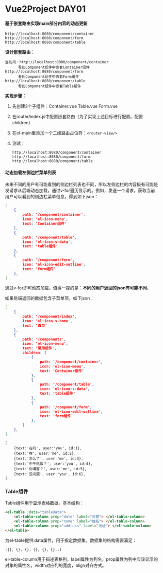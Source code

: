 # Vue2Project DAY01

#### 基于嵌套路由实现main部分内容的动态更新

```
http://localhost:8080/component/container
http://localhost:8080/component/form
http://localhost:8080/component/table
```

**设计嵌套路由：**

```
当访问：http://localhost:8080/component/container
      看到Component组件中嵌套Container组件
http://localhost:8080/component/form
      看到Component组件中嵌套Form组件
http://localhost:8080/component/table
      看到Component组件中嵌套Table组件
```

**实现步骤：**

1. 先创建3个子组件：Container.vue    Table.vue     Form.vue  

2. 在router/index.js中配置嵌套路由（为了实现上述目标进行配置。配置children）

3. 在el-main里添加一个二级路由占位符：`<router-view/>`

4. 测试：

   ```
   http://localhost:8080/component/container
   http://localhost:8080/component/form
   http://localhost:8080/component/table
   ```



#### 动态加载左侧边栏菜单列表

未来不同的用户有可能看到的侧边栏列表也不同，所以左侧边栏的内容极有可能是发请求从后端动态加载，通过v-for遍历显示的。例如，发送一个请求，获取当前用户可以看到的侧边栏菜单信息，得到如下json：

```json
[
    {
        path: '/component/container',
        icon: 'el-icon-menu',
        text: 'Container组件'
    },
    {
        path: '/component/table',
        icon: 'el-icon-s-data',
        text: 'table组件'
    },
    {
        path: '/component/form',
        icon: 'el-icon-edit-outline',
        text: 'form组件'
    },
]
```

通过v-for即可动态加载。值得一提的是：**不同的用户返回的json有可能不同**。

如果后端返回的数据包含子菜单项，如下json：

```json
[
    {
        path: '/component/index',
        icon: 'el-icon-s-home',
        text: '首页'
    },
    {
    	path: '/components',
        icon: 'el-icon-menu',
        text: '常用组件',
        children: [
            {
                path: '/component/container',
                icon: 'el-icon-menu',
                text: 'Container组件'
            },
            {
                path: '/component/table',
                icon: 'el-icon-s-data',
                text: 'table组件'
            },
            {
                path: '/component/form',
                icon: 'el-icon-edit-outline',
                text: 'form组件'
            },
        ]
    },
]
```

```
[
    {text:'在吗', user:'you', id:1},
    {text:'在', user:'me', id:2},
    {text:'怎么了', user:'me', id:3},
    {text:'中午吃饭？', user:'you', id:4},
    {text:'你请客？', user:'me', id:5},
    {text:'没问题', user:'you', id:6},
]
```



### Table组件

Table组件用于显示表格数据。基本结构：

```html
<el-table :data="tableData">
    <el-table-column prop="date" label="日期"> </el-table-column>
    <el-table-column prop="name" label="姓名"> </el-table-column>
    <el-table-column prop="address" label="地址"> </el-table-column>
</el-table>
```

为el-table提供:data属性，用于指定数据集。数据集的结构需要满足：

```
[{}, {}, {}, {}, {}, {}..]
```

el-table-column用于描述表格列，label属性为列名，prop属性为列中应该显示的对象的属性名，width对应列的宽度，align对齐方式。










